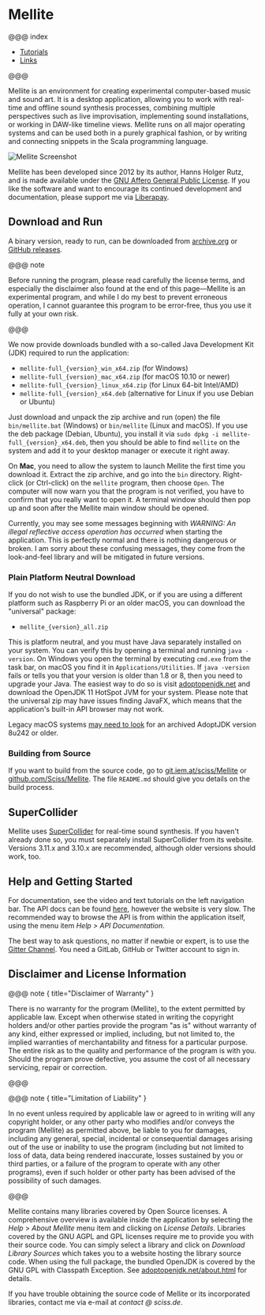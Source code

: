 # Mellite

@@@ index

- [Tutorials](tutorials.md)
- [Links](links.md)

@@@

Mellite is an environment for creating experimental computer-based music and sound art.
It is a desktop application, allowing you to work with
real-time and offline sound synthesis processes, combining multiple perspectives
such as live improvisation, implementing sound installations, or working in DAW-like
timeline views. Mellite runs on all major operating systems and can be used both in
a purely graphical fashion, or by writing and connecting snippets in the Scala programming
language.

![Mellite Screenshot](.../screenshot.png)

Mellite has been developed since 2012 by its author, Hanns Holger Rutz, and is made
available under the [GNU Affero General Public License](http://www.gnu.org/licenses/agpl-3.0.txt). If you like the software and want
to encourage its continued development and documentation, please support me via [Liberapay](https://liberapay.com/sciss/donate).

## Download and Run

A binary version, ready to run, can be downloaded from [archive.org](https://archive.org/details/Mellite) or
[GitHub releases](https://github.com/Sciss/Mellite/releases/latest).

@@@ note

Before running the program, please read carefully the license terms, and especially the disclaimer also found
at the end of this page—Mellite is an experimental program, and while I do my best to prevent erroneous operation,
I cannot guarantee this program to be error-free, thus you use it fully at your own risk.

@@@

We now provide downloads bundled with a
so-called Java Development Kit (JDK) required to run the application:

- `mellite-full_{version}_win_x64.zip` (for Windows)
- `mellite-full_{version}_mac_x64.zip` (for macOS 10.10 or newer)
- `mellite-full_{version}_linux_x64.zip` (for Linux 64-bit Intel/AMD)
- `mellite-full_{version}_x64.deb` (alternative for Linux if you use Debian or Ubuntu)

Just download and unpack the zip archive and run (open) the file `bin/mellite.bat` (Windows) or `bin/mellite` (Linux and macOS).
If you use the deb package (Debian, Ubuntu), you install it via `sudo dpkg -i mellite-full_{version}_x64.deb`, then you should
be able to find `mellite` on the system and add it to your desktop manager or execute it right away.

On __Mac__, you need to allow the system to launch Mellite the first time you download it. Extract the zip
archive, and go into the `bin` directory. Right-click (or Ctrl-click) on the `mellite` program, then choose `Open`.
The computer will now warn you that the program is not verified, you have to confirm that you really want to open
it. A terminal window should then pop up and soon after the Mellite main window should be opened.

Currently, you may see some messages beginning with _WARNING: An illegal reflective access operation has occurred_ when starting
the application. This is perfectly normal and there is nothing dangerous or broken. I am sorry about these confusing messages, they
come from the look-and-feel library and will be mitigated in future versions.

### Plain Platform Neutral Download

If you do not wish to use the bundled JDK, or if you are using a different platform such as Raspberry Pi or an older
macOS, you can download the "universal" package:

- `mellite_{version}_all.zip`

This is platform neutral, and you must have Java separately installed on your system.
You can verify this by opening a terminal and running `java -version`. On Windows you open the terminal by executing `cmd.exe`
from the task bar, on macOS you find it in `Applications/Utilities`. If `java -version` fails or tells you that your version is older
than 1.8 or 8, then you need to upgrade your Java. The easiest way to do so is visit [adoptopenjdk.net](https://adoptopenjdk.net/)
and download the OpenJDK 11 HotSpot JVM for your system. Please note that the universal zip may have issues finding JavaFX, which means
that the application's built-in API browser may not work.

Legacy macOS systems [may need to look](https://github.com/AdoptOpenJDK/openjdk-support/issues/212) for an archived
AdoptJDK version 8u242 or older.

### Building from Source

If you want to build from the source code, go to [git.iem.at/sciss/Mellite](https://git.iem.at/sciss/Mellite) or
[github.com/Sciss/Mellite](https://github.com/Sciss/Mellite/).
The file `README.md` should give you details on the build process.

## SuperCollider

Mellite uses [SuperCollider](http://supercollider.github.io/) for real-time sound synthesis. If you haven't already done so,
you must separately install SuperCollider from its website. Versions 3.11.x and 3.10.x are recommended, although older versions
should work, too.

## Help and Getting Started

For documentation, see the video and text tutorials on the left navigation bar.
The API docs can be found [here](latest/api/de/sciss/), however the website is very slow. The recommended way to 
browse the API is from within the application itself, using the menu item _Help &gt; API Documentation_.

The best way to ask questions, no matter if newbie or expert, is to use the [Gitter Channel](https://gitter.im/Sciss/Mellite).
You need a GitLab, GitHub or Twitter account to sign in.

## Disclaimer and License Information

@@@ note { title="Disclaimer of Warranty" }

There is no warranty for the program (Mellite), to the extent permitted by
applicable law. Except when otherwise stated in writing the copyright
holders and/or other parties provide the program "as is" without warranty
of any kind, either expressed or implied, including, but not limited to,
the implied warranties of merchantability and fitness for a particular
purpose. The entire risk as to the quality and performance of the program
is with you. Should the program prove defective, you assume the cost of
all necessary servicing, repair or correction.

@@@

@@@ note { title="Limitation of Liability" }

In no event unless required by applicable law or agreed to in writing
will any copyright holder, or any other party who modifies and/or conveys
the program (Mellite) as permitted above, be liable to you for damages, including any
general, special, incidental or consequential damages arising out of the
use or inability to use the program (including but not limited to loss of
data, data being rendered inaccurate, losses sustained by you or third
parties, or a failure of the program to operate with any other programs),
even if such holder or other party has been advised of the possibility of
such damages.

@@@

Mellite contains many libraries covered by Open Source licenses. A comprehensive overview is available inside the application
by selecting the _Help_ > _About Mellite_ menu item and clicking on _License Details_. Libraries covered by the GNU AGPL and GPL
licenses require me to provide you with their source code. You can simply select a library and click on _Download Library Sources_
which takes you to a website hosting the library source code. When using the full package, the bundled OpenJDK is covered
by the GNU GPL with Classpath Exception. See [adoptopenjdk.net/about.html](https://adoptopenjdk.net/about.html) for details.

If you have trouble obtaining the source code of Mellite or its incorporated libraries, contact me via e-mail at _contact @ sciss.de_.
